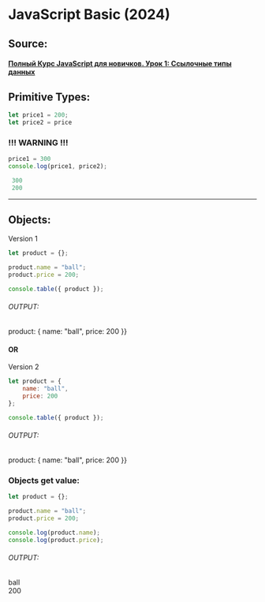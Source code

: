 ﻿# JavaScript Basic (2024)

## Source:
#### [Полный Курс JavaScript для новичков. Урок 1: Ссылочные типы данных](https://www.youtube.com/watch?v=ap3mLiPF2PE)


## Primitive Types:  

```js
let price1 = 200;  
let price2 = price  
```
### !!! WARNING !!!  

```js
price1 = 300  
console.log(price1, price2);  

 300  
 200 
```  
 <hr>  

## Objects:
Version 1

```js
let product = {};  

product.name = "ball";  
product.price = 200;  

console.table({ product });  
```
###### OUTPUT: 
product: { name: "ball", price: 200 }}  

#### OR
Version 2  
```js
let product = {
    name: "ball",
    price: 200
};

console.table({ product });
```
###### OUTPUT: 
product: { name: "ball", price: 200 }}  

### Objects get value:
```js
let product = {};

product.name = "ball";
product.price = 200;

console.log(product.name);
console.log(product.price);
```

###### OUTPUT: 
ball   
200







